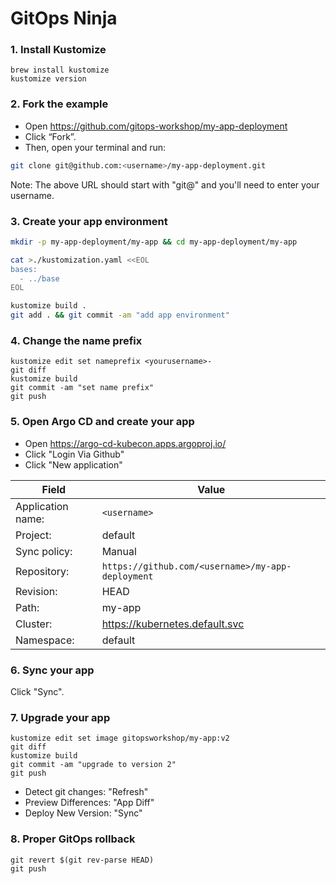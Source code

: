 # GitOps Ninja

### 1. Install Kustomize

```
brew install kustomize
kustomize version
```

### 2. Fork the example

* Open https://github.com/gitops-workshop/my-app-deployment
* Click “Fork”. 
* Then, open your terminal and run:

```bash
git clone git@github.com:<username>/my-app-deployment.git
```

Note: The above URL should start with "git@" and you'll need to enter your username.

### 3. Create your app environment

```bash
mkdir -p my-app-deployment/my-app && cd my-app-deployment/my-app
```

```bash
cat >./kustomization.yaml <<EOL
bases:
  - ../base
EOL
```

```bash
kustomize build .
git add . && git commit -am "add app environment"
```

### 4. Change the name prefix

```
kustomize edit set nameprefix <yourusername>-
git diff
kustomize build
git commit -am "set name prefix"
git push
```

### 5. Open Argo CD and create your app

* Open https://argo-cd-kubecon.apps.argoproj.io/
* Click "Login Via Github"
* Click "New application"

| Field | Value |
|-------|-------|
| Application name: | `<username>` |
| Project: | default |
| Sync policy: | Manual |
| Repository: | `https://github.com/<username>/my-app-deployment` |
| Revision: | HEAD |
| Path: | my-app |
| Cluster: | https://kubernetes.default.svc |
| Namespace: | default |
  
### 6. Sync your app

Click "Sync".

### 7. Upgrade your app

```
kustomize edit set image gitopsworkshop/my-app:v2
git diff
kustomize build
git commit -am "upgrade to version 2"
git push
```

* Detect git changes: "Refresh"
* Preview Differences: "App Diff"
* Deploy New Version: "Sync"

### 8. Proper GitOps rollback

```
git revert $(git rev-parse HEAD)
git push
```
